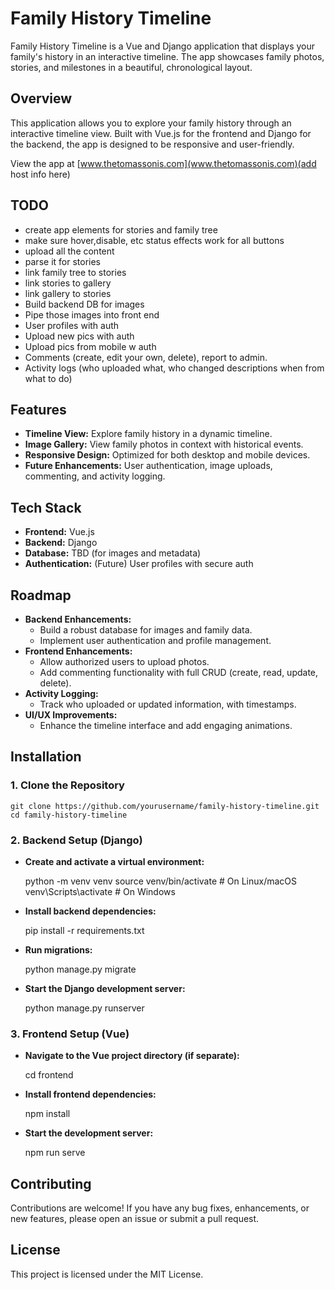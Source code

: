 Family History Timeline
=======================

Family History Timeline is a Vue and Django application that displays your family's history in an interactive timeline. The app showcases family photos, stories, and milestones in a beautiful, chronological layout.

Overview
--------

This application allows you to explore your family history through an interactive timeline view. Built with Vue.js for the frontend and Django for the backend, the app is designed to be responsive and user-friendly.

View the app at [www.thetomassonis.com](www.thetomassonis.com)(add host info here)

TODO
----
*   create app elements for stories and family tree
*   make sure hover,disable, etc status effects work for all buttons
*   upload all the content
*   parse it for stories
*   link family tree to stories
*   link stories to gallery
*   link gallery to stories
*   Build backend DB for images
*   Pipe those images into front end
*   User profiles with auth
*   Upload new pics with auth
*   Upload pics from mobile w auth
*   Comments (create, edit your own, delete), report to admin.
*   Activity logs (who uploaded what, who changed descriptions when from what to do)

Features
--------

*   **Timeline View:** Explore family history in a dynamic timeline.
*   **Image Gallery:** View family photos in context with historical events.
*   **Responsive Design:** Optimized for both desktop and mobile devices.
*   **Future Enhancements:** User authentication, image uploads, commenting, and activity logging.

Tech Stack
----------

*   **Frontend:** Vue.js
*   **Backend:** Django
*   **Database:** TBD (for images and metadata)
*   **Authentication:** (Future) User profiles with secure auth

Roadmap
-------

*   **Backend Enhancements:**
    *   Build a robust database for images and family data.
    *   Implement user authentication and profile management.
*   **Frontend Enhancements:**
    *   Allow authorized users to upload photos.
    *   Add commenting functionality with full CRUD (create, read, update, delete).
*   **Activity Logging:**
    *   Track who uploaded or updated information, with timestamps.
*   **UI/UX Improvements:**
    *   Enhance the timeline interface and add engaging animations.

Installation
------------

### 1\. Clone the Repository

    git clone https://github.com/yourusername/family-history-timeline.git
    cd family-history-timeline

### 2\. Backend Setup (Django)

*   **Create and activate a virtual environment:**

    python -m venv venv
    source venv/bin/activate    # On Linux/macOS
    venv\Scripts\activate       # On Windows

*   **Install backend dependencies:**

    pip install -r requirements.txt

*   **Run migrations:**

    python manage.py migrate

*   **Start the Django development server:**

    python manage.py runserver

### 3\. Frontend Setup (Vue)

*   **Navigate to the Vue project directory (if separate):**

    cd frontend

*   **Install frontend dependencies:**

    npm install

*   **Start the development server:**

    npm run serve

Contributing
------------

Contributions are welcome! If you have any bug fixes, enhancements, or new features, please open an issue or submit a pull request.

License
-------

This project is licensed under the MIT License.